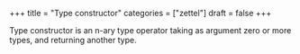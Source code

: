 +++
title = "Type constructor"
categories = ["zettel"]
draft = false
+++

Type constructor is an n-ary type operator taking as argument zero or more types,
and returning another type.
